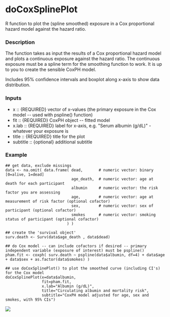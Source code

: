 doCoxSplinePlot
==============

R function to plot the (spline smoothed) exposure in a Cox proportional hazard model against the hazard ratio.

### Description
The function takes as input the results of a Cox proportional hazard model and plots a continuous exposure against the hazard ratio. The continuous exposure must be a spline term for the smoothing function to work. It is up to you to create the sensible CoxPH model.

Includes 95% confidence intervals and boxplot along x-axis to show data distribution.

### Inputs
* x        :: {REQUIRED} vector of x-values (the primary exposure in the Cox model -- used with pspline() function)
* fit		   :: {REQUIRED} CoxPH object -- fitted model
* x.lab		 :: {REQUIRED} label for x-axis, e.g. "Serum albumin (g/dL)" - whatever your exposure is
* title    :: {REQUIRED} title for the plot
* subtitle :: {optional} additional subtitle

### Example
```
## get data, exclude missings
data <- na.omit( data.frame( dead,       # numeric vector: binary [0=alive, 1=dead]
                             age_death,  # numeric vector: age at death for each participant
                             albumin     # numeric vector: the risk factor you are assessing
                             age,        # numeric vector: age at measurement of risk factor (optional cofactor)
                             sex,        # numeric vector: sex of participant (optional cofactor)
                             smokes      # numeric vector: smoking status of participant (optional cofactor)
                           ) )

## create the 'survival object'
surv.death <- Surv(data$age_death , data$dead)

## do Cox model -- can include cofactors if desired -- primary independent variable (exposure of interest) must be pspline()
pham.fit <- coxph( surv.death ~ pspline(data$albumin, df=4) + data$age + data$sex + as.factor(data$smokes) )

## use doCoxSplinePlot() to plot the smoothed curve (including CI's) for the Cox model
doCoxSplinePlot(x=data$albumin, 
                fit=pham.fit, 
                x.lab="Albumin (g/dL)", 
                title="Circulating albumin and mortality risk",
                subtitle="CoxPH model adjusted for age, sex and smokes, with 95% CIs")

```
![](http://s22.postimg.org/vr887q00x/Albumin_mortality_risk.png)
